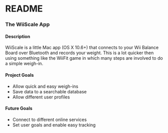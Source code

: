 # README

### The WiiScale App

#### Description
WiiScale is a little Mac app (OS X 10.6+) that connects to your Wii Balance Board over Bluetooth and records your weight. This is a lot quicker then using something like the WiiFit game in which many steps are involved to do a simple weigh-in.


#### Project Goals
- Allow quick and easy weigh-ins
- Save data to a searchable database
- Allow different user profiles


#### Future Goals
- Connect to different online services
- Set user goals and enable easy tracking
